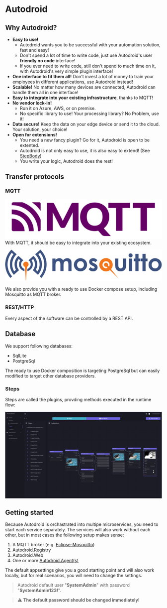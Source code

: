 # Autodroid

## Why Autodroid?
- **Easy to use!** 
    - Autodroid wants you to be successful with your automation solution, fast and easy!
    - Don't spend a lot of time to write code, just use Autodroid's user **friendly no code** interface!
    - If you ever need to write code, still don't spend to much time on it, with Autodroid's very simple plugin interface!
- **One interface to fit them all!** Don't invest a lot of money to train your employees in different applications, use Autodroid instead!
- **Scalable!** No matter how many devices are connected, Autodroid can handle them all in one interface!
- **Easy to integrate into your existing infrastructure**, thanks to MQTT!
- **No vendor lock-in!** 
    - Run it on Azure, AWS, or on premise.
    - No specific library to use! Your processing library? No Problem, use it!
- **Data secure!** Keep the data on your edge device or send it to the cloud. Your solution, your choice!
- **Open for extensions!**
    - You need a new fancy plugin? Go for it, Autodroid is open to be extented.
    - Autodroid is not only easy to use, it is also easy to extend! (See [StepBody](doc/agent/plugins/custom-plugins.md#stepBody))
    - You write your logic, Autodroid does the rest!

## Transfer protocols
### MQTT
![MqttLogo](doc/img/mqtt-logo.png)
With MQTT, it should be easy to integrate into your existing ecosystem.

![MosquittoLogo](doc/img/mosquitto-text-side.svg)

We also provide you with a ready to use Docker compose setup, including Mosquitto as MQTT broker.

### REST/HTTP
Every aspect of the software can be controlled by a REST API.

## Database
We support following databases:
 - SqlLite
 - PostgreSql

The ready to use Docker composition is targeting PostgreSql but can easily modified to target other database providers.

### Steps
Steps are called the plugins, provding methods executed in the runtime flow:

![FlowScreenshot01](doc/img/FlowScreenshot01.png)

## Getting started
Because Autodroid is orchastrated into multipe microservices, you need to start each service separately.
The services will also work without each other, but in most cases the following setup makes sense:

1. A MQTT broker (e.g. [Eclipse-Mosquitto](https://mosquitto.org))
2. Autodroid.Registry
3. Autodroid.Web
4. One or more [Autodroid.Agent(s)](doc/agent/agent.md)

The default appsettings give you a good starting point and will also work locally, but for real scenarios, you will need to change the settings.

> Autodroid default user "**SystemAdmin**" with password "**SystemAdmin123!**".

> :warning: **The default password should be changed immediately!**